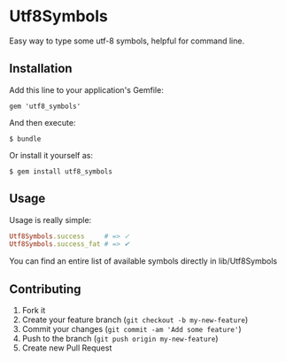 # Utf8Symbols

Easy way to type some utf-8 symbols, helpful for command line.

## Installation

Add this line to your application's Gemfile:

    gem 'utf8_symbols'

And then execute:

    $ bundle

Or install it yourself as:

    $ gem install utf8_symbols

## Usage

Usage is really simple:

```ruby
Utf8Symbols.success     # => ✓
Utf8Symbols.success_fat # => ✔
```

You can find an entire list of available symbols directly in lib/Utf8Symbols

## Contributing

1. Fork it
2. Create your feature branch (`git checkout -b my-new-feature`)
3. Commit your changes (`git commit -am 'Add some feature'`)
4. Push to the branch (`git push origin my-new-feature`)
5. Create new Pull Request
